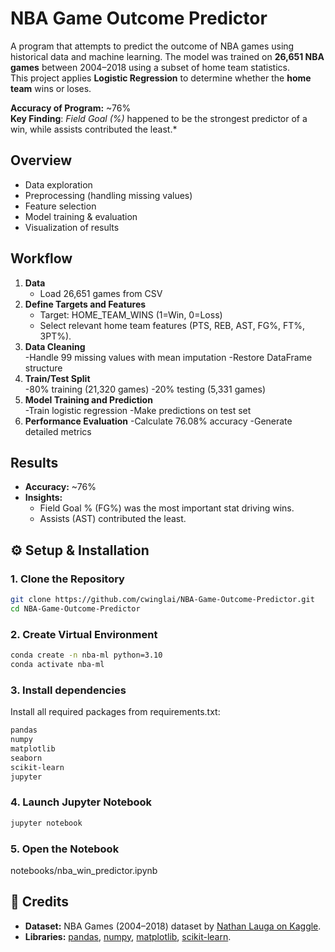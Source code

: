 # NBA Game Outcome Predictor

A program that attempts to predict the outcome of NBA games using historical data and machine learning.
The model was trained on **26,651 NBA games** between 2004–2018 using a subset of home team statistics.  
This project applies **Logistic Regression** to determine whether the **home team** wins or loses.

**Accuracy of Program:** ~76%  
**Key Finding**: *Field Goal (%)* happened to be the strongest predictor of a win, while assists contributed the least.*

## Overview
- Data exploration  
- Preprocessing (handling missing values)  
- Feature selection  
- Model training & evaluation  
- Visualization of results

## Workflow
1. **Data**  
   - Load 26,651 games from CSV  
2. **Define Targets and Features**  
   - Target: HOME_TEAM_WINS (1=Win, 0=Loss)
   - Select relevant home team features (PTS, REB, AST, FG%, FT%, 3PT%).  
3. **Data Cleaning**  
  -Handle 99 missing values with mean imputation
  -Restore DataFrame structure
4. **Train/Test Split**  
  -80% training (21,320 games)
  -20% testing (5,331 games)
5. **Model Training and Prediction**  
  -Train logistic regression
  -Make predictions on test set
6. **Performance Evaluation**
   -Calculate 76.08% accuracy
  -Generate detailed metrics

## Results
- **Accuracy:** ~76%  
- **Insights:**  
  - Field Goal % (FG%) was the most important stat driving wins.  
  - Assists (AST) contributed the least.

## ⚙️ Setup & Installation

### 1. Clone the Repository
```bash
git clone https://github.com/cwinglai/NBA-Game-Outcome-Predictor.git
cd NBA-Game-Outcome-Predictor
```
### 2. Create Virtual Environment
```bash
conda create -n nba-ml python=3.10
conda activate nba-ml
```
### 3. Install dependencies
Install all required packages from requirements.txt:
```bash
pandas
numpy
matplotlib
seaborn
scikit-learn
jupyter
```
### 4. Launch Jupyter Notebook
```bash
jupyter notebook
```
### 5. Open the Notebook
notebooks/nba_win_predictor.ipynb

## 🙏 Credits
- **Dataset:** NBA Games (2004–2018) dataset by [Nathan Lauga on Kaggle](https://www.kaggle.com/datasets/nathanlauga/nba-games).  
- **Libraries:** [pandas](https://pandas.pydata.org/), [numpy](https://numpy.org/), [matplotlib](https://matplotlib.org/), [scikit-learn](https://scikit-learn.org/). 
